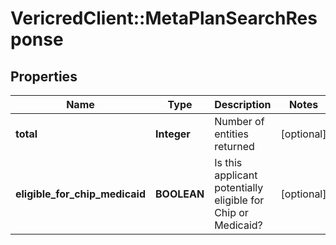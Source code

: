 # VericredClient::MetaPlanSearchResponse

## Properties
Name | Type | Description | Notes
------------ | ------------- | ------------- | -------------
**total** | **Integer** | Number of entities returned | [optional] 
**eligible_for_chip_medicaid** | **BOOLEAN** | Is this applicant potentially eligible for Chip or Medicaid? | [optional] 



